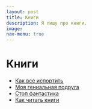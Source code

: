 ```yaml
---
layout: post
title: Книги
description: Я пишу про книги.
image: 
nav-menu: true
---
```


# Книги

* [Как все испортить](kak-vse-isportit.md)
* [Моя гениальная подруга](my-brilliant-friend.md)
* [Стоп фантастика](stop-fantastika.md)
* [Как читать книги](kak-chitat-knigi.md)
